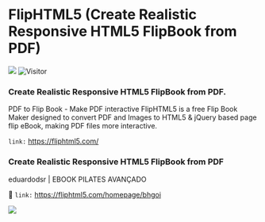 # FlipHTML5 (Create Realistic Responsive HTML5 FlipBook from PDF)

[![](https://img.shields.io/badge/made_by-eduardodsr-green)](https://github.com/eduardods/)
![Visitor](https://visitor-badge.glitch.me/badge?page_id=eduardodsr.FlipHTML5)

### Create Realistic Responsive HTML5 FlipBook from PDF.

PDF to Flip Book - Make PDF interactive
FlipHTML5 is a free Flip Book Maker designed to convert PDF and Images to HTML5 & jQuery based page flip eBook, making PDF files more interactive.

``` link: ```  <https://fliphtml5.com/>

 ### Create Realistic Responsive HTML5 FlipBook from PDF
 
 eduardodsr | EBOOK PILATES AVANÇADO

:bookmark_tabs:  ``` link: ```  <https://fliphtml5.com/homepage/bhgoi>

 ![](https://i.imgur.com/5lYoa7T.png)

